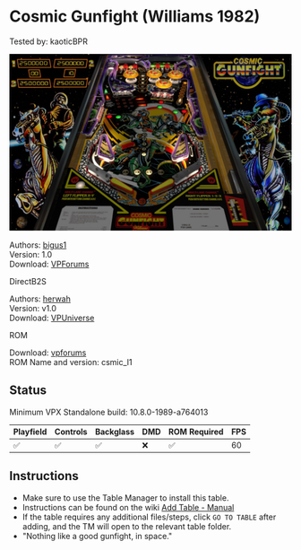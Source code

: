 # Cosmic Gunfight (Williams 1982)

Tested by: kaoticBPR

![Table Preview](../../images/vpx-cosmicgunfight.jpg)

Authors: [bigus1](https://www.vpforums.org/index.php?s=6fc5c7c72f7465f3ef77b0c3bce8706f&showuser=107629)  
Version: 1.0  
Download: [VPForums](https://www.vpforums.org/index.php?app=downloads&showfile=16798)

DirectB2S

Authors: [herwah](https://vpuniverse.com/profile/36-herweh/)  
Version: v1.0  
Download: [VPUniverse](https://vpuniverse.com/files/file/2045-cosmic-gunfight-williams-1982-db2s/)

ROM

Download: [vpforums](http://www.vpforums.org/index.php?app=downloads&showfile=796)  
ROM Name and version: csmic_l1

## Status 

Minimum VPX Standalone build: 10.8.0-1989-a764013

| Playfield | Controls | Backglass | DMD | ROM Required | FPS | 
|-----------|----------|-----------|-----|--------------|-----|
| :white_check_mark: | :white_check_mark: | :white_check_mark: | :x: | :white_check_mark: | 60 |

## Instructions

- Make sure to use the Table Manager to install this table.
- Instructions can be found on the wiki [Add Table - Manual](https://github.com/LegendsUnchained/vpx-standalone-alp4k/wiki/%5B04%5D-%F0%9F%A7%A1-TM-%E2%80%90-Other-Features#add-table---manual)
- If the table requires any additional files/steps, click `GO TO TABLE` after adding, and the TM will open to the relevant table folder.
- "Nothing like a good gunfight, in space."

